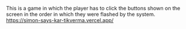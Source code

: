 This is a game in which the player has to click the buttons shown on the screen in the order in which they were flashed by the system.<br>
https://simon-says-kar-tikverma.vercel.app/
